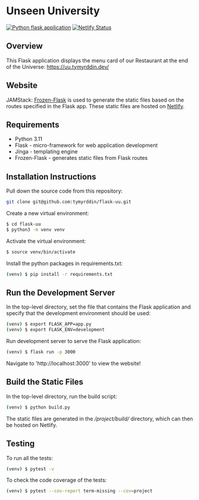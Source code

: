 # Unseen University

[![Python flask application](https://github.com/tymyrddin/flask-uu/actions/workflows/python-app.yml/badge.svg)](https://github.com/tymyrddin/flask-uu/actions/workflows/python-app.yml) [![Netlify Status](https://api.netlify.com/api/v1/badges/9ed82aed-cfb0-42fb-9289-dc4758fe743c/deploy-status)](https://app.netlify.com/sites/unseen-uni/deploys)

## Overview

This Flask application displays the menu card of our Restaurant at the end of the Universe: https://uu.tymyrddin.dev/

## Website

JAMStack: [Frozen-Flask](https://pythonhosted.org/Frozen-Flask/) is
used to generate the static files based on the routes specified in the Flask app.  These static files are hosted on
[Netlify](https://www.netlify.com).

## Requirements

* Python 3.11
* Flask - micro-framework for web application development
* Jinga - templating engine
* Frozen-Flask - generates static files from Flask routes

## Installation Instructions

Pull down the source code from this repository:

```sh
git clone git@github.com:tymyrddin/flask-uu.git
```

Create a new virtual environment:

```sh
$ cd flask-uu
$ python3 -m venv venv
```

Activate the virtual environment:

```sh
$ source venv/bin/activate
```

Install the python packages in requirements.txt:

```sh
(venv) $ pip install -r requirements.txt
```

## Run the Development Server

In the top-level directory, set the file that contains the Flask application and specify that the development environment should be used:

```sh
(venv) $ export FLASK_APP=app.py
(venv) $ export FLASK_ENV=development
```

Run development server to serve the Flask application:

```sh
(venv) $ flask run -p 3000
```

Navigate to 'http://localhost:3000' to view the website!

## Build the Static Files

In the top-level directory, run the build script:

```sh
(venv) $ python build.py
```

The static files are generated in the */project/build/* directory, which can then be hosted on Netlify.

## Testing

To run all the tests:

```sh
(venv) $ pytest -v
```

To check the code coverage of the tests:

```sh
(venv) $ pytest --cov-report term-missing --cov=project
```
